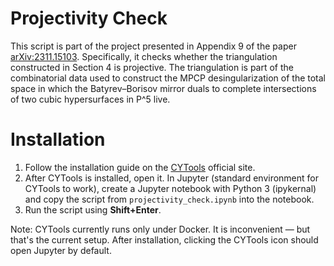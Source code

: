 # Projectivity Check

This script is part of the project presented in Appendix 9 of the paper [arXiv:2311.15103](https://arxiv.org/abs/2311.15103). Specifically, it checks whether the triangulation constructed in Section 4 is projective. The triangulation is part of the combinatorial data used to construct the MPCP desingularization of the total space in which the Batyrev–Borisov mirror duals to complete intersections of two cubic hypersurfaces in P^5 live.

# Installation

1. Follow the installation guide on the [CYTools](https://cy.tools/docs/getting-started/) official site. 
2. After CYTools is installed, open it. In Jupyter (standard environment for CYTools to work), create a Jupyter notebook with Python 3 (ipykernal) and copy the script from `projectivity_check.ipynb` into the notebook.
3. Run the script using **Shift+Enter**.

Note: CYTools currently runs only under Docker. It is inconvenient — but that's the current setup. After installation, clicking the CYTools icon should open Jupyter by default.

